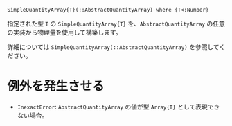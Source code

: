 ```
SimpleQuantityArray{T}(::AbstractQuantityArray) where {T<:Number}
```

指定された型 `T` の `SimpleQuantityArray{T}` を、`AbstractQuantityArray` の任意の実装から物理量を使用して構築します。

詳細については `SimpleQuantityArray(::AbstractQuantityArray)` を参照してください。

# 例外を発生させる

  * `InexactError`: `AbstractQuantityArray` の値が型 `Array{T}` として表現できない場合。
